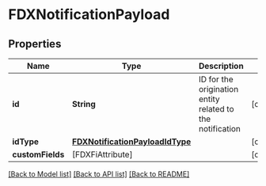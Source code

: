 # FDXNotificationPayload

## Properties
Name | Type | Description | Notes
------------ | ------------- | ------------- | -------------
**id** | **String** | ID for the origination entity related to the notification | [optional] 
**idType** | [**FDXNotificationPayloadIdType**](FDXNotificationPayloadIdType.md) |  | [optional] 
**customFields** | [FDXFiAttribute] |  | [optional] 

[[Back to Model list]](../README.md#documentation-for-models) [[Back to API list]](../README.md#documentation-for-api-endpoints) [[Back to README]](../README.md)


